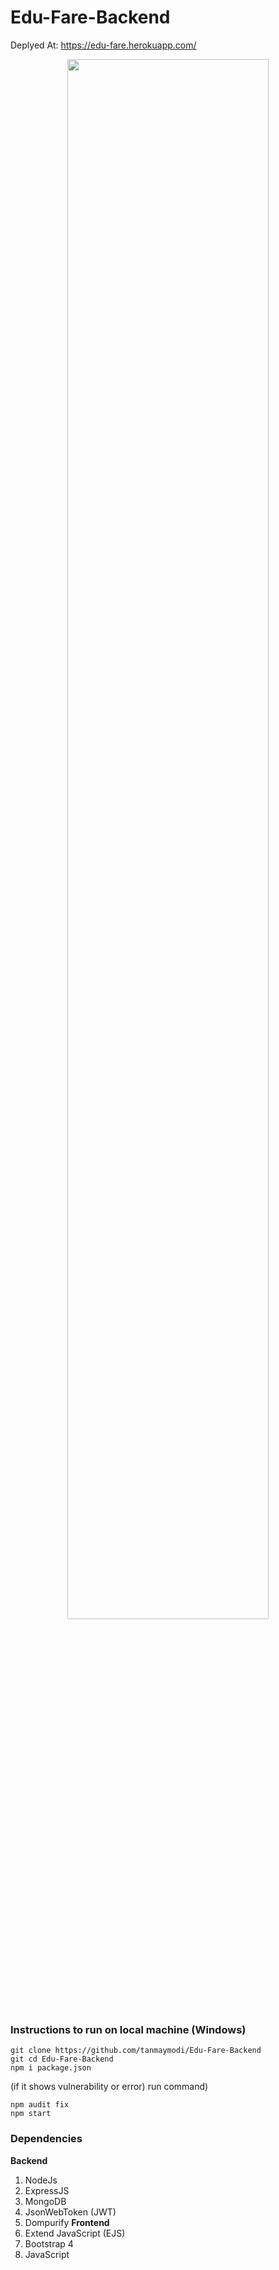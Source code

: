# Edu-Fare-Backend
Deplyed At: https://edu-fare.herokuapp.com/

<div align="center">
    <img src="https://he-s3.s3.amazonaws.com/media/sprint/ion-a-thon-10/team/1362904/bf36388screenshot__141_.png" width="80%"/>
</div>

### Instructions to run on local machine (Windows)

    git clone https://github.com/tanmaymodi/Edu-Fare-Backend
    git cd Edu-Fare-Backend
    npm i package.json
    
(if it shows vulnerability or error) run command)

    npm audit fix
    npm start

### Dependencies
**Backend**
1. NodeJs
2. ExpressJS
3. MongoDB
4. JsonWebToken (JWT)
5. Dompurify
**Frontend**
1. Extend JavaScript (EJS)
2. Bootstrap 4
3. JavaScript

